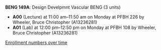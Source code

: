 **BENG 149A**: Design Develpmnt Vascular BENG (3 units)

- **A00** (Lecture) at 11:00 am–11:50 am on Monday at PFBH 226 by Wheeler, Bruce Christopher (A13236281)
- **A01** (Lab) at 12:00 pm–12:50 pm on Monday at PFBH 108 by Wheeler, Bruce Christopher (A13236281)

[Enrollment numbers over time](./BENG149A.tsv)
